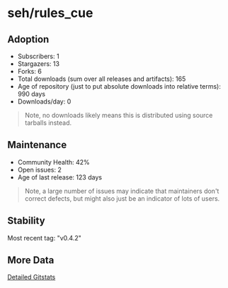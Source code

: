 # seh/rules_cue

## Adoption

- Subscribers: 1
- Stargazers: 13
- Forks: 6
- Total downloads (sum over all releases and artifacts): 165
- Age of repository (just to put absolute downloads into relative terms): 990 days
- Downloads/day: 0

> Note, no downloads likely means this is distributed using source tarballs instead.

## Maintenance

- Community Health: 42%
- Open issues: 2
- Age of last release: 123 days

> Note, a large number of issues may indicate that maintainers don't correct defects, but might also
> just be an indicator of lots of users.

## Stability

Most recent tag: "v0.4.2"

## More Data

[Detailed Gitstats](/bazel-catalog/gitstats/seh/rules_cue)


